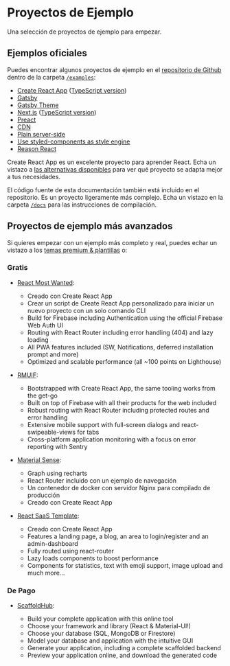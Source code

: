 # Proyectos de Ejemplo

<p class="description">Una selección de proyectos de ejemplo para empezar.</p>

## Ejemplos oficiales

Puedes encontrar algunos proyectos de ejemplo en el [repositorio de Github](https://github.com/mui-org/material-ui) dentro de la carpeta [`/examples`](https://github.com/mui-org/material-ui/tree/master/examples):

- [Create React App](https://github.com/mui-org/material-ui/tree/next/examples/create-react-app) ([TypeScript version](https://github.com/mui-org/material-ui/tree/next/examples/create-react-app-with-typescript))
- [Gatsby](https://github.com/mui-org/material-ui/tree/next/examples/gatsby)
- [Gatsby Theme](https://github.com/mui-org/material-ui/tree/next/examples/gatsby-theme)
- [Next.js](https://github.com/mui-org/material-ui/tree/next/examples/nextjs) ([TypeScript version](https://github.com/mui-org/material-ui/tree/next/examples/nextjs-with-typescript))
- [Preact](https://github.com/mui-org/material-ui/tree/next/examples/preact)
- [CDN](https://github.com/mui-org/material-ui/tree/next/examples/cdn)
- [Plain server-side](https://github.com/mui-org/material-ui/tree/next/examples/ssr)
- [Use styled-components as style engine](https://github.com/mui-org/material-ui/tree/next/examples/create-react-app-with-styled-components)
- [Reason React](https://github.com/mui-org/material-ui/tree/next/examples/reason)

Create React App es un excelente proyecto para aprender React. Echa un vistazo a [las alternativas disponibles](https://github.com/facebook/create-react-app/blob/master/README.md#popular-alternatives) para ver qué proyecto se adapta mejor a tus necesidades.

El código fuente de esta documentación también está incluido en el repositorio. Es un proyecto ligeramente más complejo. Echa un vistazo en la carpeta [`/docs`](https://github.com/mui-org/material-ui/tree/master/docs) para las instrucciones de compilación.

## Proyectos de ejemplo más avanzados

Si quieres empezar con un ejemplo más completo y real, puedes echar un vistazo a los [temas premium & plantillas](https://material-ui.com/store/?utm_source=docs&utm_medium=referral&utm_campaign=example-projects-store) o:

### Gratis

- [React Most Wanted](https://github.com/TarikHuber/react-most-wanted):

  - Creado con Create React App
  - Crear un script de Create React App personalizado para iniciar un nuevo proyecto con un solo comando CLI
  - Build for Firebase including Authentication using the official Firebase Web Auth UI
  - Routing with React Router including error handling (404) and lazy loading
  - All PWA features included (SW, Notifications, deferred installation prompt and more)
  - Optimized and scalable performance (all ~100 points on Lighthouse)

- [RMUIF](https://github.com/phoqe/rmuif):

  - Bootstrapped with Create React App, the same tooling works from the get-go
  - Built on top of Firebase with all their products for the web included
  - Robust routing with React Router including protected routes and error handling
  - Extensive mobile support with full-screen dialogs and react-swipeable-views for tabs
  - Cross-platform application monitoring with a focus on error reporting with Sentry

- [Material Sense](https://github.com/alexanmtz/material-sense):

  - Graph using recharts
  - React Router incluido con un ejemplo de navegación
  - Un contenedor de docker con servidor Nginx para compilado de producción
  - Creado con Create React App

- [React SaaS Template](https://github.com/dunky11/react-saas-template):

  - Creado con Create React App
  - Features a landing page, a blog, an area to login/register and an admin-dashboard
  - Fully routed using react-router
  - Lazy loads components to boost performance
  - Components for statistics, text with emoji support, image upload and much more...

### De Pago

- [ScaffoldHub](https://scaffoldhub.io/?partner=1):

  - Build your complete application with this online tool
  - Choose your framework and library (React & Material-UI!)
  - Choose your database (SQL, MongoDB or Firestore)
  - Model your database and application with the intuitive GUI
  - Generate your application, including a complete scaffolded backend
  - Preview your application online, and download the generated code
